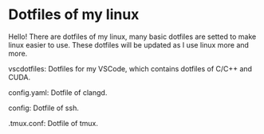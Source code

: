 # Dotfiles of my linux

Hello! There are dotfiles of my linux, many basic dotfiles are setted to make linux easier to use. These dotfiles will be updated as I use linux more and more.

vscdotfiles: Dotfiles for my VSCode, which contains dotfiles of C/C++ and CUDA.

config.yaml: Dotfile of clangd.

config: Dotfile of ssh.

.tmux.conf: Dotfile of tmux.
